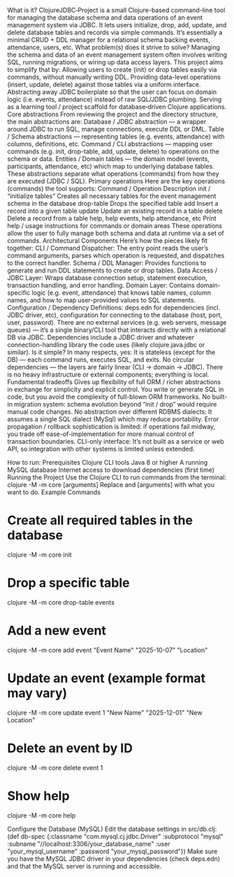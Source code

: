 What is it?
ClojureJDBC‑Project is a small Clojure-based command-line tool for managing the database schema and data operations of an event management system via JDBC. It lets users initialize, drop, add, update, and delete database tables and records via simple commands.
It’s essentially a minimal CRUD + DDL manager for a relational schema backing events, attendance, users, etc.
What problem(s) does it strive to solve?
Managing the schema and data of an event management system often involves writing SQL, running migrations, or wiring up data access layers. This project aims to simplify that by:
Allowing users to create (init) or drop tables easily via commands, without manually writing DDL.
Providing data-level operations (insert, update, delete) against those tables via a uniform interface.
Abstracting away JDBC boilerplate so that the user can focus on domain logic (i.e. events, attendance) instead of raw SQL/JDBC plumbing.
Serving as a learning tool / project scaffold for database‑driven Clojure applications.
Core abstractions
From reviewing the project and the directory structure, the main abstractions are:
Database / JDBC abstraction — a wrapper around JDBC to run SQL, manage connections, execute DDL or DML.
Table / Schema abstractions — representing tables (e.g. events, attendance) with columns, definitions, etc.
Command / CLI abstractions — mapping user commands (e.g. init, drop-table, add, update, delete) to operations on the schema or data.
Entities / Domain tables — the domain model (events, participants, attendance, etc) which map to underlying database tables.
These abstractions separate what operations (commands) from how they are executed (JDBC / SQL).
Primary operations
Here are the key operations (commands) the tool supports:
Command / Operation	Description
init / “initialize tables”	Creates all necessary tables for the event management schema in the database
drop-table <tablename>	Drops the specified table
add	Insert a record into a given table
update	Update an existing record in a table
delete	Delete a record from a table
help, help events, help attendance, etc	Print help / usage instructions for commands or domain areas
These operations allow the user to fully manage both schema and data at runtime via a set of commands.
Architectural Components
Here’s how the pieces likely fit together:
CLI / Command Dispatcher: The entry point reads the user’s command arguments, parses which operation is requested, and dispatches to the correct handler.
Schema / DDL Manager: Provides functions to generate and run DDL statements to create or drop tables.
Data Access / JDBC Layer: Wraps database connection setup, statement execution, transaction handling, and error handling.
Domain Layer: Contains domain-specific logic (e.g. event, attendance) that knows table names, column names, and how to map user-provided values to SQL statements.
Configuration / Dependency Definitions: deps.edn for dependencies (incl. JDBC driver, etc), configuration for connecting to the database (host, port, user, password).
There are no external services (e.g. web servers, message queues) — it’s a single binary/CLI tool that interacts directly with a relational DB via JDBC.
Dependencies include a JDBC driver and whatever connection-handling library the code uses (likely clojure.java.jdbc or similar).
Is it simple?
In many respects, yes:
It is stateless (except for the DB) — each command runs, executes SQL, and exits.
No circular dependencies — the layers are fairly linear (CLI → domain → JDBC).
There is no heavy infrastructure or external components; everything is local.
Fundamental tradeoffs
Gives up flexibility of full ORM / richer abstractions in exchange for simplicity and explicit control. You write or generate SQL in code, but you avoid the complexity of full-blown ORM frameworks.
No built-in migration system: schema evolution beyond “init / drop” would require manual code changes.
No abstraction over different RDBMS dialects: It assumes a single SQL dialect (MySql) which may reduce portability.
Error propagation / rollback sophistication is limited: if operations fail midway, you trade off ease-of-implementation for more manual control of transaction boundaries.
CLI-only interface: It’s not built as a service or web API, so integration with other systems is limited unless extended.

How to run: 
Prerequisites
Clojure CLI tools
Java 8 or higher
A running MySQL database
Internet access to download dependencies (first time)
Running the Project
Use the Clojure CLI to run commands from the terminal:
clojure -M -m core <command> [arguments]
Replace <command> and [arguments] with what you want to do.
Example Commands
# Create all required tables in the database
clojure -M -m core init

# Drop a specific table
clojure -M -m core drop-table events

# Add a new event
clojure -M -m core add event "Event Name" "2025-10-07" "Location"

# Update an event (example format may vary)
clojure -M -m core update event 1 "New Name" "2025-12-01" "New Location"

# Delete an event by ID
clojure -M -m core delete event 1

# Show help
clojure -M -m core help

Configure the Database (MySQL)
Edit the database settings in src/db.clj:
(def db-spec
  {:classname   "com.mysql.cj.jdbc.Driver"
   :subprotocol "mysql"
   :subname     "//localhost:3306/your_database_name"
   :user        "your_mysql_username"
   :password    "your_mysql_password"})
Make sure you have the MySQL JDBC driver in your dependencies (check deps.edn) and that the MySQL server is running and accessible.
